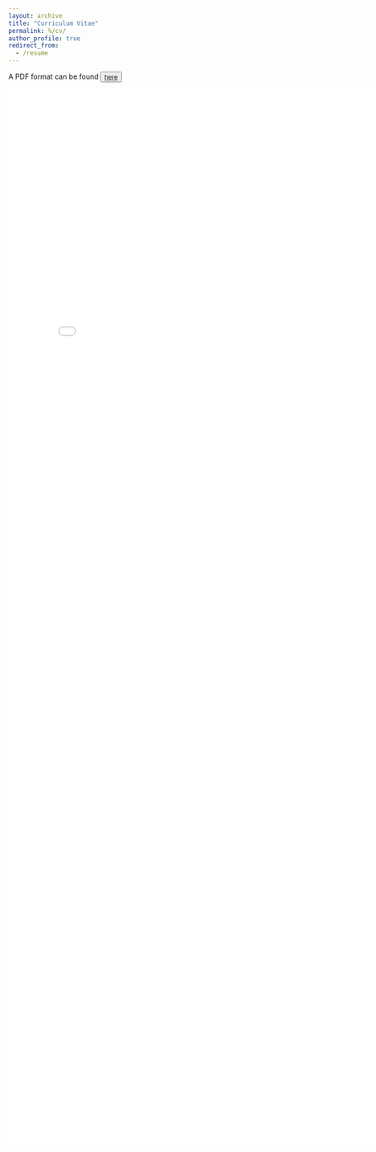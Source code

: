 ```yaml
---
layout: archive
title: "Curriculum Vitae"
permalink: %/cv/
author_profile: true
redirect_from:
  - /resume
---
```

<!--
哈哈我是注释，不会在浏览器中显示。
<p>A PDF format can be found <a href='https://github.com/TsingQAQ/TsingQAQ.github.io/blob/master/files/CV_Jixiang_Qing.pdf'><font color="blue">here</font></a></p>
-->

<!--
A PDF format can be found <span style="color:#337FE5;"><a class="ke-insertfile" href="/files/CV_Jixiang_Qing.pdf" target="_blank"><a class="ke-insertfile" href="/files/CV_Jixiang_Qing.pdf" target="_blank">here</a></a></span>{: .notice--success}
-->

<!--
A PDF format can be found [here](/files/CV_Jixiang_Qing.pdf){: .btn .btn--default font-size: 20px; }
{: .notice--success}
-->

A PDF format can be found  <button type="button" class="btn btn-link">[here](/files/CV_Jixiang_Qing.pdf)</button>

<embed src="/files/CV_Jixiang_Qing.pdf" width="800px" height="2100px" />
